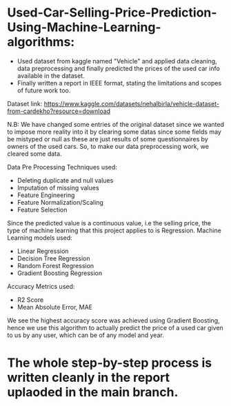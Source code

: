 # Used-Car-Selling-Price-Prediction-Using-Machine-Learning-algorithms:
 - Used dataset from kaggle named "Vehicle" and applied data cleaning, data preprocessing and finally predicted the prices of the used car info available in the dataset.
 - Finally written a report in IEEE format, stating the limitations and scopes of future work too.

Dataset link: https://www.kaggle.com/datasets/nehalbirla/vehicle-dataset-from-cardekho?resource=download

N.B: We have changed some entries of the original dataset since we wanted to impose more reality into it by clearing some datas since some fields may be mistyped or null as these are just results of some questionnaires by owners of the used cars. So, to make our data preprocessing work, we cleared some data. 

Data Pre Processing Techniques used:
 - Deleting duplicate and null values
 - Imputation of missing values
 - Feature Engineering
 - Feature Normalization/Scaling
 - Feature Selection

Since the predicted value is a continuous value, i.e the selling price, the type of machine learning that this project applies to is Regression.
Machine Learning models used:
 - Linear Regression
 - Decision Tree Regression
 - Random Forest Regression
 - Gradient Boosting Regression

Accuracy Metrics used:
 - R2 Score
 - Mean Absolute Error, MAE
 
We see the highest accuracy score was achieved using Gradient Boosting, hence we use this algorithm to actually predict the price of a used car given to us by any user, which can be of any model and year.

# The whole step-by-step process is written cleanly in the report uplaoded in the main branch.
